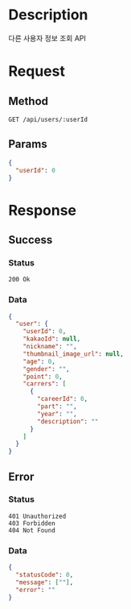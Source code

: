 # Description

다른 사용자 정보 조회 API

# Request

## Method

```
GET /api/users/:userId
```

## Params

```json
{
  "userId": 0
}
```

# Response

## Success

### Status

```
200 Ok
```

### Data

```json
{
  "user": {
    "userId": 0,
    "kakaoId": null,
    "nickname": "",
    "thumbnail_image_url": null,
    "age": 0,
    "gender": "",
    "point": 0,
    "carrers": [
      {
        "careerId": 0,
        "part": "",
        "year": "",
        "description": ""
      }
    ]
  }
}
```

## Error

### Status

```
401 Unauthorized
403 Forbidden
404 Not Found
```

### Data

```json
{
  "statusCode": 0,
  "message": [""],
  "error": ""
}
```
